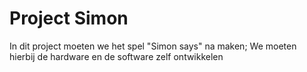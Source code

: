 # Project Simon
In dit project moeten we het spel "Simon says" na maken;
We moeten hierbij de hardware en de software zelf ontwikkelen
